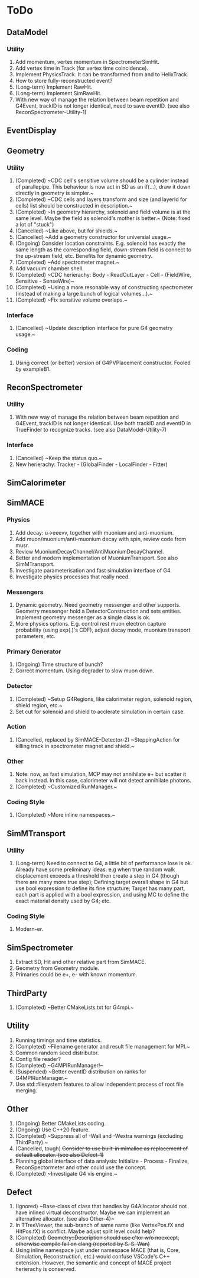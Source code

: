 # ToDo

## DataModel

### Utility

1. Add momentum, vertex momentum in SpectrometerSimHit.
2. Add vertex time in Track (for vertex time coincidence).
3. Implement PhysicsTrack. It can be transformed from and to HelixTrack.
4. How to store fully-reconstructed event?
5. (Long-term) Implement RawHit.
6. (Long-term) Implement SimRawHit.
7. With new way of manage the relation between beam repetition and G4Event, trackID is not longer identical, need to save eventID. (see also ReconSpectrometer-Utility-1)

## EventDisplay

## Geometry

### Utility

1. (Completed) ~CDC cell's sensitive volume should be a cylinder instead of parallepipe. This behaviour is now act in SD as an if(...), draw it down directly in geometry is simpler.~
2. (Completed) ~CDC cells and layers transform and size (and layerId for cells) list should be constructed in description.~
3. (Completed) ~In geometry hierarchy, solenoid and field volume is at the same level. Maybe the field as solenoid's mother is better.~ (Note: fixed a lot of "stuck")
4. (Cancelled) ~Like above, but for shields.~
5. (Cancelled) ~Add a geometry constructor for universial usage.~
6. (Ongoing) Consider location constraints. E.g. solenoid has exactly the same length as the corresponding field, down-stream field is connect to the up-stream field, etc. Benefits for dynamic geometry.
7. (Completed) ~Add spectrometer magnet.~
8. Add vacuum chamber shell.
9. (Completed) ~CDC herierachy: Body - ReadOutLayer - Cell - (FieldWire, Sensitive - SenseWire)~
10. (Completed) ~Using a more resonable way of constructing spectrometer (instead of making a large bunch of logical volumes...).~
11. (Completed) ~Fix sensitive volume overlaps.~

### Interface

1. (Cancelled) ~Update description interface for pure G4 geometry usage.~

### Coding

1. Using correct (or better) version of G4PVPlacement constructor. Fooled by exampleB1.

## ReconSpectrometer

### Utility

1. With new way of manage the relation between beam repetition and G4Event, trackID is not longer identical. Use both trackID and eventID in TrueFinder to recognize tracks. (see also DataModel-Utility-7)

### Interface

1. (Cancelled) ~Keep the status quo.~
2. New herierachy: Tracker - (GlobalFinder - LocalFinder - Fitter)

## SimCalorimeter

## SimMACE

### Physics

1. Add decay: u->eeevv, together with muonium and anti-muonium.
2. Add muon/muonium/anti-muonium decay with spin, review code from musr.
3. Review MuoniumDecayChannel/AntiMuoniumDecayChannel.
4. Better and modern implementation of MuoniumTransport. See also SimMTransport.
5. Investigate parameterisation and fast simulation interface of G4.
6. Investigate physics processes that really need.

### Messengers

1. Dynamic geometry. Need geometry messenger and other supports. Geometry messenger hold a DetectorConstruction and sets entities. Implement geometry messenger as a single class is ok.
2. More physics options. E.g. control rest muon electron capture probability (using exp(.)'s CDF), adjust decay mode, muonium transport parameters, etc.

### Primary Generator

1. (Ongoing) Time structure of bunch?
2. Correct momentum. Using degrader to slow muon down.

### Detector

1. (Completed) ~Setup G4Regions, like calorimeter region, solenoid region, shield region, etc.~
2. Set cut for solenoid and shield to acclerate simulation in certain case.

### Action

1. (Cancelled, replaced by SimMACE-Detector-2) ~SteppingAction for killing track in spectrometer magnet and shield.~

### Other

1. Note: now, as fast simulation, MCP may not annihilate e+ but scatter it back instead. In this case, calorimeter will not detect annihilate photons.
2. (Completed) ~Customized RunManager.~

### Coding Style

1. (Completed) ~More inline namespaces.~

## SimMTransport

### Utility

1. (Long-term) Need to connect to G4, a little bit of performance lose is ok. Already have some preliminary ideas: e.g when true random walk displacement exceeds a threshold then create a step in G4 (though there are many more true step); Defining target overall shape in G4 but use bool expression to define its fine structure; Target has many part, each part is applied with a bool expression, and using MC to define the exact material density used by G4; etc.

### Coding Style

1. Modern-er.

## SimSpectrometer

1. Extract SD, Hit and other relative part from SimMACE.
2. Geometry from Geometry module.
3. Primaries could be e+, e- with known momentum.

## ThirdParty

1. (Completed) ~Better CMakeLists.txt for G4mpi.~

## Utility

1. Running timings and time statistics.
2. (Completed) ~Filename generator and result file management for MPI.~
3. Common random seed distributor.
4. Config file reader?
5. (Completed) ~G4MPIRunManager!~
6. (Suspended) ~Better eventID distribution on ranks for G4MPIRunManager.~
7. Use std::filesystem features to allow independent process of root file merging.

## Other

1. (Ongoing) Better CMakeLists coding.
2. (Ongoing) Use C++20 feature.
3. (Completed) ~Suppress all of -Wall and -Wextra warnings (excluding ThirdParty).~
4. (Cancelled, tough) ~~Consider to use built-in mimalloc as replacement of default allocator. (see also Defect-1)~~
5. Planning global interface of data analysis: Initialize - Process - Finalize, ReconSpectormeter and other could use the concept.
6. (Completed) ~Investigate G4 vis engine.~

## Defect

1. (Ignored) ~Base-class of class that handles by G4Allocator should not have inlined virtual deconstructor. Maybe we can implement an alternative allocator. (see also Other-4)~
2. In TTreeViewer, the sub-branch of same name (like VertexPos.fX and HitPos.fX) is conflict. Maybe adjust split level could help?
3. (Completed) ~~Geometry::Description should use c'tor w/o noexcept, otherwise compile fail on clang (reported by S. S. Wan)~~
4. Using inline namespace just under namespace MACE (that is, Core, Simulation, Reconstruction, etc.) would confuse VSCode's C++ extension. However, the semantic and concept of MACE project herierachy is conserved.
